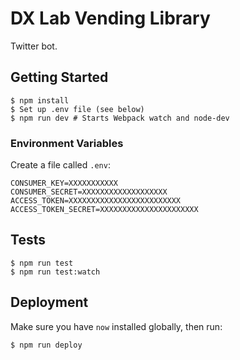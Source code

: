 # DX Lab Vending Library

Twitter bot.

## Getting Started

```
$ npm install
$ Set up .env file (see below)
$ npm run dev # Starts Webpack watch and node-dev
```

### Environment Variables

Create a file called `.env`:
```
CONSUMER_KEY=XXXXXXXXXXX
CONSUMER_SECRET=XXXXXXXXXXXXXXXXXXX
ACCESS_TOKEN=XXXXXXXXXXXXXXXXXXXXXXXXX
ACCESS_TOKEN_SECRET=XXXXXXXXXXXXXXXXXXXXXX
```

## Tests

```
$ npm run test
$ npm run test:watch
```

## Deployment

Make sure you have `now` installed globally, then run:
```
$ npm run deploy
```
